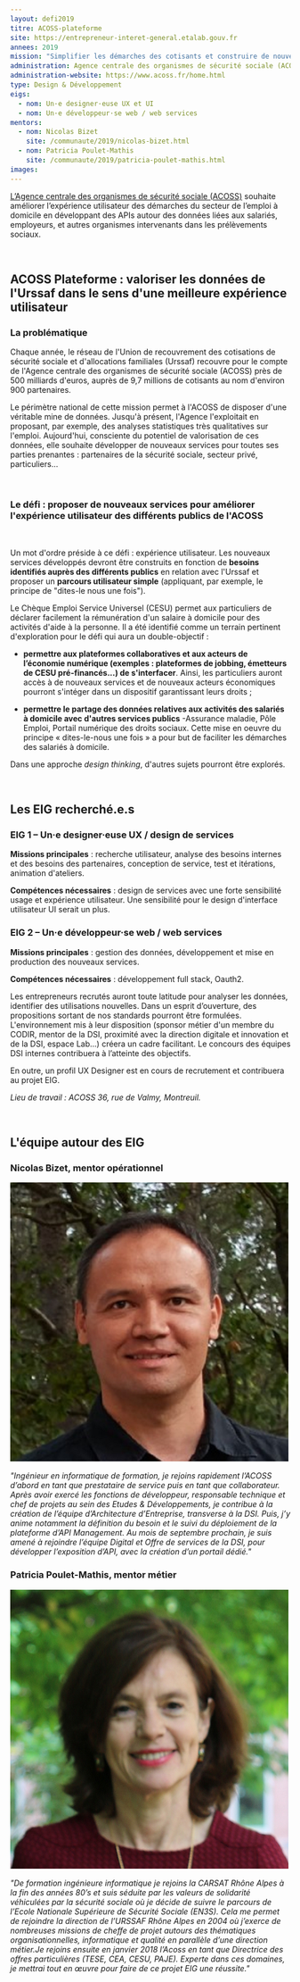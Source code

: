 ```yaml
---
layout: defi2019
titre: ACOSS-plateforme
site: https://entrepreneur-interet-general.etalab.gouv.fr
annees: 2019
mission: "Simplifier les démarches des cotisants et construire de nouveaux services à l’aide des données du réseau Urssaf"
administration: Agence centrale des organismes de sécurité sociale (ACOSS)
administration-website: https://www.acoss.fr/home.html
type: Design & Développement
eigs:
  - nom: Un·e designer·euse UX et UI
  - nom: Un·e développeur·se web / web services
mentors:
  - nom: Nicolas Bizet
    site: /communaute/2019/nicolas-bizet.html
  - nom: Patricia Poulet-Mathis
    site: /communaute/2019/patricia-poulet-mathis.html
images: 
---
```


[L’Agence centrale des organismes de sécurité sociale
(ACOSS)](https://www.acoss.fr/home.html) souhaite améliorer
l’expérience utilisateur des démarches du secteur de l’emploi à
domicile en développant des APIs autour des données liées aux
salariés, employeurs, et autres organismes intervenants dans les
prélèvements sociaux.

</br>

## ACOSS Plateforme : valoriser les données de l'Urssaf dans le sens d'une meilleure expérience utilisateur 

### La problématique

Chaque année, le réseau de l'Union de recouvrement des cotisations de
sécurité sociale et d'allocations familiales (Urssaf) recouvre pour le
compte de l'Agence centrale des organismes de sécurité sociale (ACOSS)
près de 500 milliards d'euros, auprès de 9,7 millions de cotisants au
nom d'environ 900 partenaires.

Le périmètre national de cette mission permet à l'ACOSS de disposer
d'une véritable mine de données. Jusqu'à présent, l'Agence
l'exploitait en proposant, par exemple, des analyses statistiques très
qualitatives sur l'emploi. Aujourd'hui, consciente du potentiel de
valorisation de ces données, elle souhaite développer de nouveaux
services pour toutes ses parties prenantes : partenaires de la
sécurité sociale, secteur privé, particuliers...

</br>

### Le défi : proposer de nouveaux services pour améliorer l'expérience utilisateur des différents publics de l'ACOSS 

</br>

Un mot d'ordre préside à ce défi : expérience utilisateur. Les
nouveaux services développés devront être construits en fonction de
**besoins identifiés auprès des différents publics** en relation avec
l'Urssaf et proposer un **parcours utilisateur simple** (appliquant,
par exemple, le principe de "dites-le nous une fois").

Le Chèque Emploi Service Universel (CESU) permet aux particuliers de
déclarer facilement la rémunération d'un salaire à domicile pour des
activités d'aide à la personne. Il a été identifié comme un terrain
pertinent d'exploration pour le défi qui aura un double-objectif :

* **permettre aux plateformes collaboratives et aux acteurs de l’économie numérique (exemples : plateformes de jobbing, émetteurs de CESU pré-financés...) de s'interfacer**. Ainsi, les particuliers auront accès
  à de nouveaux services et de nouveaux acteurs économiques pourront
  s'intéger dans un dispositif garantissant leurs droits ;

* **permettre le partage des données relatives aux activités des
  salariés à domicile avec d'autres services publics** -Assurance
  maladie, Pôle Emploi, Portail numérique des droits sociaux. Cette
  mise en oeuvre du principe « dites-le-nous une fois » a pour but de
  faciliter les démarches des salariés à domicile.

Dans une approche _design thinking_, d'autres sujets pourront être
explorés.

</br>

## Les EIG recherché.e.s

### EIG 1 – Un·e designer·euse UX / design de services

**Missions principales** : recherche utilisateur, analyse des besoins internes et des besoins
des partenaires, conception de service, test et itérations, animation d'ateliers.

**Compétences nécessaires** : design de services avec une forte
sensibilité usage et expérience utilisateur. Une sensibilité pour le design d'interface utilisateur UI serait un plus.

### EIG 2 – Un·e développeur·se web / web services

**Missions principales** : gestion des données, développement et mise
en production des nouveaux services.

**Compétences nécessaires** : développement full stack, Oauth2. 

Les entrepreneurs recrutés auront toute latitude pour analyser les
données, identifier des utilisations nouvelles. Dans un esprit
d’ouverture, des propositions sortant de nos standards pourront être
formulées. L'environnement mis à leur disposition (sponsor métier d'un
membre du CODIR, mentor de la DSI, proximité avec la direction
digitale et innovation et de la DSI, espace Lab...) créera un cadre
facilitant. Le concours des équipes DSI internes contribuera à
l’atteinte des objectifs.

En outre, un profil UX Designer est en cours de recrutement et
contribuera au projet EIG.

_Lieu de travail : ACOSS 36, rue de Valmy, Montreuil._

</br>

## L'équipe autour des EIG

### Nicolas Bizet, mentor opérationnel

![Nicolas Bizet](/img/communaute/nicolas-bizet.png)

_"Ingénieur en informatique de formation, je rejoins rapidement l’ACOSS
d’abord en tant que prestataire de service puis en tant que
collaborateur. Après avoir exercé les fonctions de développeur,
responsable technique et chef de projets au sein des Etudes &
Développements, je contribue à la création de l’équipe d’Architecture
d’Entreprise, transverse à la DSI. Puis, j’y anime notamment la
définition du besoin et le suivi du déploiement de la plateforme d’API
Management. Au mois de septembre prochain, je suis amené à rejoindre
l’équipe Digital et Offre de services de la DSI, pour développer
l’exposition d’API, avec la création d’un portail dédié."_

### Patricia Poulet-Mathis, mentor métier

![Patricia Poulet-Mathis](/img/communaute/patricia-poulet-mathis.png)

_"De formation ingénieure informatique je rejoins la CARSAT Rhône Alpes
à la fin des années 80’s et suis séduite par les valeurs de solidarité
véhiculées par la sécurité sociale où je décide de suivre le parcours
de l’Ecole Nationale Supérieure de Sécurité Sociale (EN3S). Cela me
permet de rejoindre la direction de l’URSSAF Rhône Alpes en 2004 où
j’exerce de nombreuses missions de cheffe de projet autours des
thématiques organisationnelles, informatique et qualité en parallèle
d’une direction métier.Je rejoins ensuite en janvier 2018 l’Acoss en
tant que Directrice des offres particulières (TESE, CEA, CESU,
PAJE). Experte dans ces domaines, je mettrai tout en œuvre pour faire
de ce projet EIG une réussite."_
